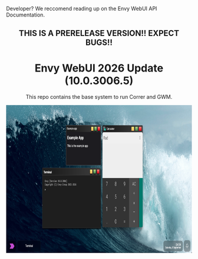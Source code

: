 <p>Developer? We reccomend reading up on the <a>Envy WebUI API Documentation</a>.</p>
<div align="center">
<h2>THIS IS A PRERELEASE VERSION!! EXPECT BUGS!!</h2>
<h1>Envy WebUI 2026 Update (10.0.3006.5)</h1>
<p>This repo contains the base system to run Correr and GWM.</p>
<img src="Assets/demos/3006.png" height="400px">
</div>
